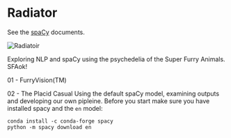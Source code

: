 # Radiator

See the [spaCy](https://spacy.io) documents.

![Radiatoir](/images/l220px-Radiator-SFA.jpg)



Exploring NLP and spaCy using the psychedelia of the Super Furry Animals. SFAok!

01 - FurryVision(TM)

02 - The Placid Casual
Using the default spaCy model, examining outputs and developing our own pipleine.
Before you start make sure you have installed spacy and the ```en``` model:

```conda install -c conda-forge spacy```
<br>
```python -m spacy download en```
<br>


